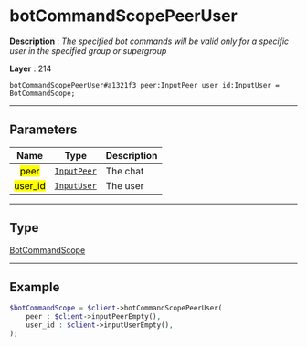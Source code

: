 # botCommandScopePeerUser

**Description** : *The specified bot commands will be valid only for a specific user in the specified group or supergroup*

**Layer** : 214

```tl
botCommandScopePeerUser#a1321f3 peer:InputPeer user_id:InputUser = BotCommandScope;
```

---

## Parameters

| Name | Type | Description |
| :---: | :---: | :--- |
| <mark>peer</mark> | [`InputPeer`](type/InputPeer) | The chat |
| <mark>user_id</mark> | [`InputUser`](type/InputUser) | The user |

---

## Type

[BotCommandScope](type/BotCommandScope)

---

## Example

```php
$botCommandScope = $client->botCommandScopePeerUser(
	peer : $client->inputPeerEmpty(),
	user_id : $client->inputUserEmpty(),
);
```